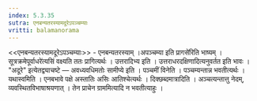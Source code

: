 ```yaml
---
index: 5.3.35
sutra: एनबन्यतरस्यामदूरेऽपञ्चम्याः
vritti: balamanorama
---
```


<<एनबन्यतरस्यामदूरेऽपञ्चम्याः>> - एनबन्यतरस्याम् ।अपञ्चम्या इति प्रागसे॑रिति भाष्यम् । सूत्रक्रमेपूर्वाधरे॑त्यसिं वक्ष्यति ततः प्रागित्यर्थः । उत्तरादिभ्य इति । उत्तराधरदक्षिणादित्यनुवर्तत इति भावः । "अदूरे" इत्येतद्व्याचष्टे — अवध्यवधिमतोः सामीप्ये इति । पञ्चमीं विनेति । पञ्चम्यन्तान्न भवतीत्यर्थः । यथास्वमिति । एनबभावे पक्षे अस्तातिः असिः आतिश्चेत्यर्थः । दिक्छब्दमात्रादिति । अञ्चत्यन्तात्तु नेदम्, व्यवस्थितविभाषाश्रयणात् । तेन प्राचेन ग्राममित्यादि न भवतीत्याहुः । 